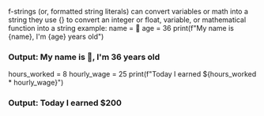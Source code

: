 f-strings (or, formatted string literals) can convert variables or math into a string
they use {} to convert an integer or float, variable, or mathematical function into a string
example:
name = 🐍
age = 36
print(f"My name is {name}, I'm {age} years old") 
### Output: My name is 🐍, I'm 36 years old

hours_worked = 8
hourly_wage = 25
print(f"Today I earned ${hours_worked * hourly_wage}")
### Output: Today I earned $200
